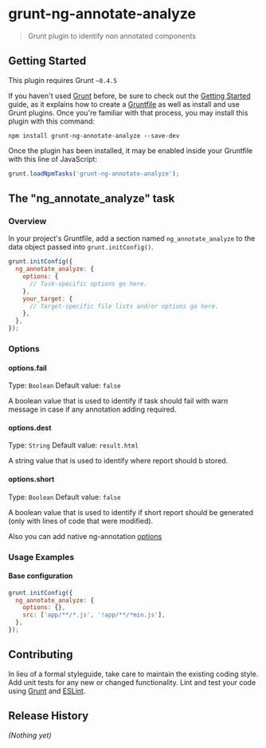 # grunt-ng-annotate-analyze

> Grunt plugin to identify non annotated components

## Getting Started
This plugin requires Grunt `~0.4.5`

If you haven't used [Grunt](http://gruntjs.com/) before, be sure to check out the [Getting Started](http://gruntjs.com/getting-started) guide, as it explains how to create a [Gruntfile](http://gruntjs.com/sample-gruntfile) as well as install and use Grunt plugins. Once you're familiar with that process, you may install this plugin with this command:

```shell
npm install grunt-ng-annotate-analyze --save-dev
```

Once the plugin has been installed, it may be enabled inside your Gruntfile with this line of JavaScript:

```js
grunt.loadNpmTasks('grunt-ng-annotate-analyze');
```

## The "ng_annotate_analyze" task

### Overview
In your project's Gruntfile, add a section named `ng_annotate_analyze` to the data object passed into `grunt.initConfig()`.

```js
grunt.initConfig({
  ng_annotate_analyze: {
    options: {
      // Task-specific options go here.
    },
    your_target: {
      // Target-specific file lists and/or options go here.
    },
  },
});
```

### Options

#### options.fail
Type: `Boolean`
Default value: `false`

A boolean value that is used to identify if task should fail with warn message in case if any annotation adding required.

#### options.dest
Type: `String`
Default value: `result.html`

A string value that is used to identify where report should b stored.

#### options.short
Type: `Boolean`
Default value: `false`

A boolean value that is used to identify if short report should be generated (only with lines of code that were modified).


Also you can add native ng-annotation [options](https://github.com/olov/ng-annotate/blob/master/OPTIONS.md)



### Usage Examples

#### Base configuration

```js
grunt.initConfig({
  ng_annotate_analyze: {
    options: {},
    src: ['app/**/*.js', '!app/**/*min.js'],
  },
});
```


## Contributing
In lieu of a formal styleguide, take care to maintain the existing coding style. Add unit tests for any new or changed functionality. Lint and test your code using [Grunt](http://gruntjs.com/) and [ESLint](http://eslint.org/).

## Release History
_(Nothing yet)_
